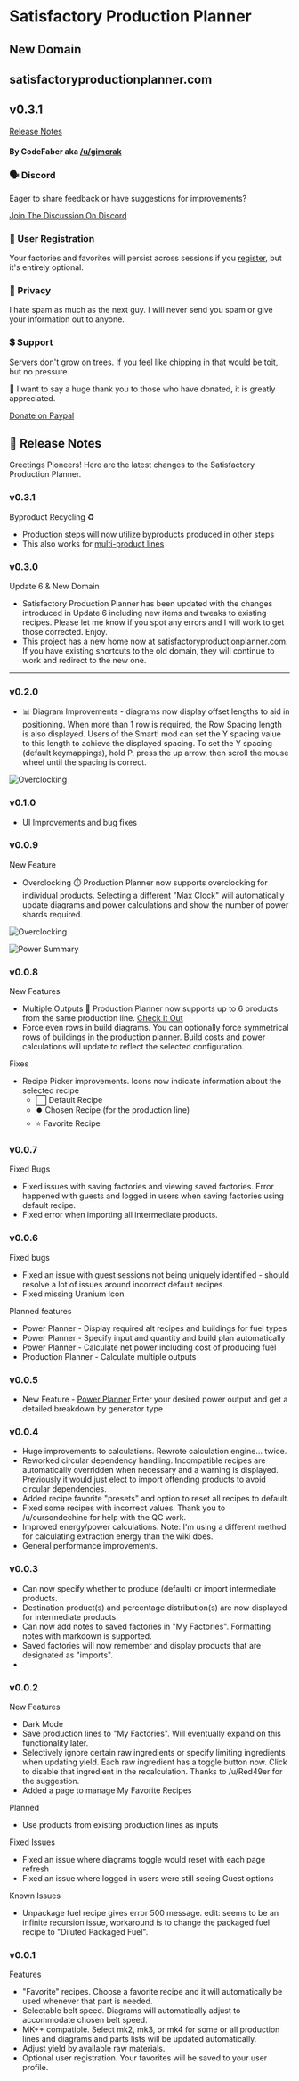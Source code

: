 # Satisfactory Production Planner
## New Domain
## satisfactoryproductionplanner.com

## v0.3.1
[Release Notes](#release-notes)

#### By CodeFaber aka [/u/gimcrak](https://www.reddit.com/user/gimcrak)

### 🗣️ Discord
Eager to share feedback or have suggestions for improvements?

[Join The Discussion On Discord](https://discord.gg/dqGQECppCy)

### 👤 User Registration
Your factories and favorites will persist across sessions if you [register](https://satisfactoryproductionplanner.com), but it's entirely optional. 

### 🔏️ Privacy
I hate spam as much as the next guy. I will never send you spam or give your information out to anyone.

### 💲 Support
Servers don't grow on trees. If you feel like chipping in that would be toit, but no pressure.

🙏 I want to say a huge thank you to those who have donated, it is greatly appreciated.

[Donate on Paypal](https://www.paypal.com/donate/?hosted_button_id=LZHQ2LHJQA78Y)

## <a name="release-notes"></a>


##  📔 Release Notes
Greetings Pioneers! Here are the latest changes to the Satisfactory Production Planner.

### v0.3.1
Byproduct Recycling ♻️
- Production steps will now utilize byproducts produced in other steps
- This also works for [multi-product lines](<https://satisfactoryproductionplanner.com/dashboard/multi?imports=&belt_speed=780&variant=mk1&choices[Fuel]=Residual Fuel&even=0&product[]=Packaged Fuel&product[]=Plastic&yield[]=100&yield[]=250&recipe[]=Packaged Fuel&recipe[]=Plastic&multiFactory=>)


### v0.3.0
Update 6 & New Domain
- Satisfactory Production Planner has been updated with the changes introduced in Update 6 including new items and tweaks to existing recipes. Please let me know if you spot any errors and I will work to get those corrected. Enjoy.
- This project has a new home now at satisfactoryproductionplanner.com. If you have existing shortcuts to the old domain, they will continue to work and redirect to the new one.


___
### v0.2.0
- 📊 Diagram Improvements - diagrams now display offset lengths to aid in positioning. When more than 1 row is required, the Row Spacing length is also displayed. Users of the Smart! mod can set the Y spacing value to this length to achieve the displayed spacing. To set the Y spacing (default keymappings), hold P, press the up arrow, then scroll the mouse wheel until the spacing is correct.


![Overclocking](https://res.cloudinary.com/codefaber/image/upload/v1645676655/satisfactory/offsets.png)

### v0.1.0
- UI Improvements and bug fixes


### v0.0.9
New Feature
- Overclocking ⏱️ Production Planner now supports overclocking for individual products. Selecting a different "Max Clock" will automatically update diagrams and power calculations and show the number of power shards required.

![Overclocking](https://res.cloudinary.com/codefaber/image/upload/c_scale,w_316/v1645676655/satisfactory/overclocking.png)

![Power Summary](https://res.cloudinary.com/codefaber/image/upload/v1645676990/satisfactory/PowerSummary.png)


### v0.0.8
New Features
- Multiple Outputs 🎉 Production Planner now supports up to 6 products from the same production line. [Check It Out](/dashboard/multi?imports=Iron+Ingot,Caterium+Ingot,Screw,Copper+Ingot&variant=mk1&product[0]=Motor&product[1]=Rotor&product[2]=Stator&yield[0]=10&yield[1]=10&yield[2]=10&recipe[0]=Motor&recipe[1]=Rotor&recipe[2]=Quickwire+Stator&choices[Steel+Ingot]=Solid+Steel+Ingot&choices[Iron+Rod]=Steel+Rod)
- Force even rows in build diagrams. You can optionally force symmetrical rows of buildings in the production planner. Build costs and power calculations will update to reflect the selected configuration.

Fixes
- Recipe Picker improvements. Icons now indicate information about the selected recipe
  - ⬜ Default Recipe
  - ⏺️ Chosen Recipe (for the production line)
  - ⭐ Favorite Recipe


### v0.0.7

Fixed Bugs
- Fixed issues with saving factories and viewing saved factories. Error happened with guests and logged in users when saving factories using default recipe.
- Fixed error when importing all intermediate products.


### v0.0.6

Fixed bugs
- Fixed an issue with guest sessions not being uniquely identified - should resolve a lot of issues around incorrect default recipes. 
- Fixed missing Uranium Icon

Planned features
- Power Planner - Display required alt recipes and buildings for fuel types
- Power Planner - Specify input and quantity and build plan automatically
- Power Planner - Calculate net power including cost of producing fuel
- Production Planner - Calculate multiple outputs


### v0.0.5

- New Feature - [Power Planner](https://satisfactory.codefaber.dev/power) Enter your desired power output and get a detailed breakdown by generator type


### v0.0.4

- Huge improvements to calculations. Rewrote calculation engine... twice.
- Reworked circular dependency handling. Incompatible recipes are automatically overridden when necessary and a warning is displayed. Previously it would just elect to import offending products to avoid circular dependencies.
- Added recipe favorite "presets" and option to reset all recipes to default.
- Fixed some recipes with incorrect values. Thank you to /u/oursondechine for help with the QC work.
- Improved energy/power calculations. Note: I'm using a different method for calculating extraction energy than the wiki does. 
- General performance improvements.

### v0.0.3

 - Can now specify whether to produce (default) or import intermediate products.
 - Destination product(s) and percentage distribution(s) are now displayed for intermediate products.
 - Can now add notes to saved factories in "My Factories". Formatting notes with markdown is supported.
 - Saved factories will now remember and display products that are designated as "imports".
 -  

### v0.0.2
New Features
- Dark Mode
- Save production lines to "My Factories". Will eventually expand on this functionality later.
- Selectively ignore certain raw ingredients or specify limiting ingredients when updating yield. Each raw ingredient has a toggle button now. Click to disable that ingredient in the recalculation. Thanks to /u/Red49er for the suggestion.
- Added a page to manage My Favorite Recipes

Planned
- Use products from existing production lines as inputs

Fixed Issues
- Fixed an issue where diagrams toggle would reset with each page refresh
- Fixed an issue where logged in users were still seeing Guest options

Known Issues
- Unpackage fuel recipe gives error 500 message. edit: seems to be an infinite recursion issue, workaround is to change the packaged fuel recipe to "Diluted Packaged Fuel".

### v0.0.1
Features
 - "Favorite" recipes. Choose a favorite recipe and it will automatically be used whenever that part is needed.
 - Selectable belt speed. Diagrams will automatically adjust to accommodate chosen belt speed.
 - MK++ compatible. Select mk2, mk3, or mk4 for some or all production lines and diagrams and parts lists will be updated automatically.
 - Adjust yield by available raw materials.
 - Optional user registration. Your favorites will be saved to your user profile.



